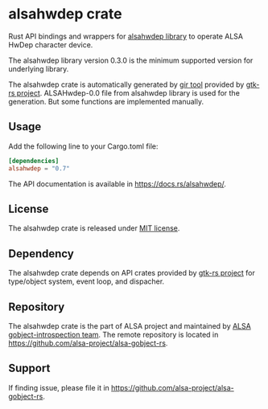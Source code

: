 # alsahwdep crate

Rust API bindings and wrappers for [alsahwdep library](https://github.com/alsa-project/alsa-gobject) to
operate ALSA HwDep character device.

The alsahwdep library version 0.3.0 is the minimum supported version for underlying library.

The alsahwdep crate is automatically generated by [gir tool](https://gtk-rs.org/gir/book/) provided
by [gtk-rs project](https://gtk-rs.org/). ALSAHwdep-0.0 file from alsahwdep library is used for the
generation. But some functions are implemented manually.

## Usage

Add the following line to your Cargo.toml file:

```toml
[dependencies]
alsahwdep = "0.7"
```

The API documentation is available in <https://docs.rs/alsahwdep/>.

## License

The alsahwdep crate is released under [MIT license](https://spdx.org/licenses/MIT.html).

## Dependency

The alsahwdep crate depends on API crates provided by [gtk-rs project](https://gtk-rs.org/) for
type/object system, event loop, and dispacher.

## Repository

The alsahwdep crate is the part of ALSA project and maintained by
[ALSA gobject-introspection team](https://alsa-project.github.io/gobject-introspection-docs/).
The remote repository is located in <https://github.com/alsa-project/alsa-gobject-rs>.

## Support

If finding issue, please file it in <https://github.com/alsa-project/alsa-gobject-rs>.

